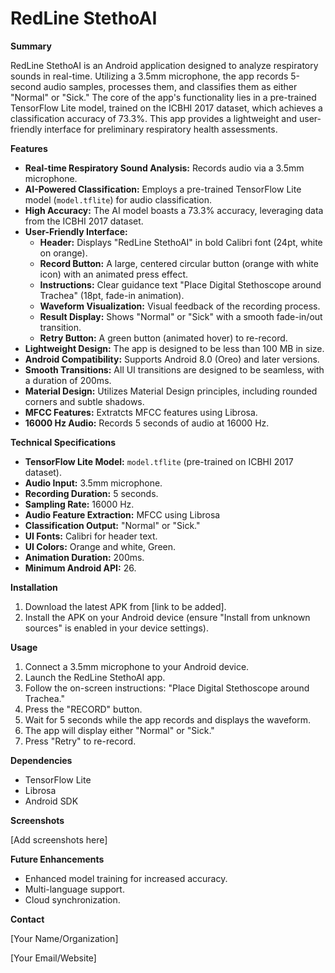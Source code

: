 # RedLine StethoAI

**Summary**

RedLine StethoAI is an Android application designed to analyze respiratory sounds in real-time. Utilizing a 3.5mm microphone, the app records 5-second audio samples, processes them, and classifies them as either "Normal" or "Sick." The core of the app's functionality lies in a pre-trained TensorFlow Lite model, trained on the ICBHI 2017 dataset, which achieves a classification accuracy of 73.3%. This app provides a lightweight and user-friendly interface for preliminary respiratory health assessments.

**Features**

*   **Real-time Respiratory Sound Analysis:** Records audio via a 3.5mm microphone.
*   **AI-Powered Classification:** Employs a pre-trained TensorFlow Lite model (`model.tflite`) for audio classification.
*   **High Accuracy:** The AI model boasts a 73.3% accuracy, leveraging data from the ICBHI 2017 dataset.
*   **User-Friendly Interface:**
    *   **Header:** Displays "RedLine StethoAI" in bold Calibri font (24pt, white on orange).
    *   **Record Button:** A large, centered circular button (orange with white icon) with an animated press effect.
    *   **Instructions:** Clear guidance text "Place Digital Stethoscope around Trachea" (18pt, fade-in animation).
    *   **Waveform Visualization:** Visual feedback of the recording process.
    *   **Result Display:** Shows "Normal" or "Sick" with a smooth fade-in/out transition.
    *   **Retry Button:** A green button (animated hover) to re-record.
*   **Lightweight Design:** The app is designed to be less than 100 MB in size.
*   **Android Compatibility:** Supports Android 8.0 (Oreo) and later versions.
*   **Smooth Transitions:** All UI transitions are designed to be seamless, with a duration of 200ms.
*   **Material Design:** Utilizes Material Design principles, including rounded corners and subtle shadows.
* **MFCC Features:** Extratcts MFCC features using Librosa.
* **16000 Hz Audio:** Records 5 seconds of audio at 16000 Hz.

**Technical Specifications**

*   **TensorFlow Lite Model:** `model.tflite` (pre-trained on ICBHI 2017 dataset).
*   **Audio Input:** 3.5mm microphone.
*   **Recording Duration:** 5 seconds.
*   **Sampling Rate:** 16000 Hz.
*   **Audio Feature Extraction:** MFCC using Librosa
*   **Classification Output:** "Normal" or "Sick."
*   **UI Fonts:** Calibri for header text.
*   **UI Colors:** Orange and white, Green.
*   **Animation Duration:** 200ms.
* **Minimum Android API:** 26.

**Installation**

1.  Download the latest APK from [link to be added].
2.  Install the APK on your Android device (ensure "Install from unknown sources" is enabled in your device settings).

**Usage**

1.  Connect a 3.5mm microphone to your Android device.
2.  Launch the RedLine StethoAI app.
3.  Follow the on-screen instructions: "Place Digital Stethoscope around Trachea."
4.  Press the "RECORD" button.
5.  Wait for 5 seconds while the app records and displays the waveform.
6.  The app will display either "Normal" or "Sick."
7.  Press "Retry" to re-record.

**Dependencies**

*   TensorFlow Lite
*   Librosa
*   Android SDK

**Screenshots**

[Add screenshots here]

**Future Enhancements**

*   Enhanced model training for increased accuracy.
*   Multi-language support.
*   Cloud synchronization.

**Contact**

[Your Name/Organization]

[Your Email/Website]